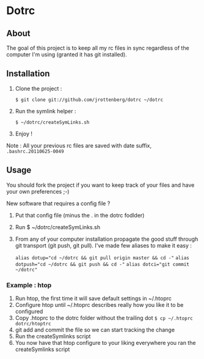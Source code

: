 # Dotrc #

## About ##

The goal of this project is to keep all my rc files in sync regardless of the computer I'm using (granted it has git installed).

## Installation ##

1. Clone the project :

    `$ git clone git://github.com/jrottenberg/dotrc ~/dotrc`

1. Run the symlink helper :

    `$ ~/dotrc/createSymLinks.sh`

1. Enjoy !


Note : All your previous rc files are saved with date suffix, `.bashrc.20110625-0049`




## Usage ##

You should fork the project if you want to keep track of your files and have your own preferences ;-)

New software that requires a config file ?

1. Put that config file (minus the . in the dotrc fodlder)
1. Run 
     $ ~/dotrc/createSymLinks.sh
1. From any of your computer installation propagate the good stuff through git transport (git push, git pull). I've made few aliases to make it easy :

    `alias dotup="cd ~/dotrc && git pull origin master && cd -"`
    `alias dotpush="cd ~/dotrc && git push && cd -"`
    `alias dotci="git commit ~/dotrc"`



### Example : htop ###

1. Run htop, the first time it will save default settings in ~/.htoprc
1. Configure htop until ~/.htoprc describes really how you like it to be configured
1. Copy .htoprc to the dotrc folder without the trailing dot
       `$ cp ~/.htoprc dotrc/htoptrc`
1. git add and commit the file so we can start tracking the change
1. Run the createSymlinks script
1. You now have that htop configure to your liking everywhere you ran the createSymlinks script

